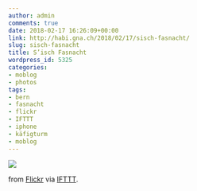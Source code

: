 ```yaml
---
author: admin
comments: true
date: 2018-02-17 16:26:09+00:00
link: http://habi.gna.ch/2018/02/17/sisch-fasnacht/
slug: sisch-fasnacht
title: S’isch Fasnacht
wordpress_id: 5325
categories:
- moblog
- photos
tags:
- bern
- fasnacht
- flickr
- IFTTT
- iphone
- käfigturm
- moblog
---
```


![](https://farm5.staticflickr.com/4723/26445743868_ba24af6f6d_b.jpg)  

  

from [Flickr](https://flic.kr/p/GhVmib) via [IFTTT](https://ifttt.com/?ref=da&site=wordpress).
